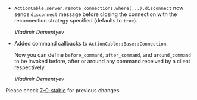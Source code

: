 *   `ActionCable.server.remote_connections.where(...).disconnect` now sends `disconnect` message
    before closing the connection with the reconnection strategy specified (defaults to `true`).

    *Vladimir Dementyev*

*   Added command callbacks to `ActionCable::Base::Connection`.

    Now you can define `before_command`, `after_command`, and `around_command` to be invoked before, after or around any command received by a client respectively.

    *Vladimir Dementyev*

Please check [7-0-stable](https://github.com/rails/rails/blob/7-0-stable/actioncable/CHANGELOG.md) for previous changes.
